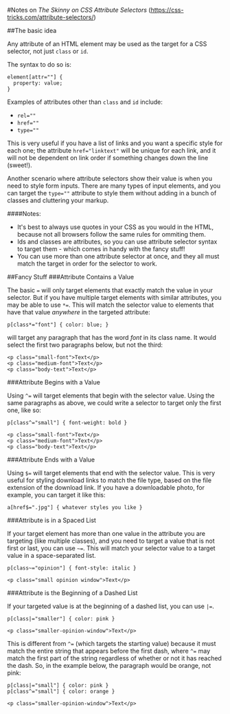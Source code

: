 #Notes on *The Skinny on CSS Attribute Selectors* (https://css-tricks.com/attribute-selectors/)

##The basic idea

Any attribute of an HTML element may be used as the target for a CSS selector, not just `class` or `id`.

The syntax to do so is:
```
element[attr=""] { 
  property: value;
}
```
Examples of attributes other than `class` and `id` include:
* `rel=""`
* `href=""`
* `type=""`

This is very useful if you have a list of links and you want a specific style for each one; the attribute `href="linktext"` will be unique for each link, and it will not be dependent on link order if something changes down the line (sweet!).

Another scenario where attribute selectors show their value is when you need to style form inputs.  There are many types of input elements, and you can target the `type=""` attribute to style them without adding in a bunch of classes and cluttering your markup.

####Notes:
* It's best to always use quotes in your CSS as you would in the HTML, because not all browsers follow the same rules for ommiting them.
* Ids and classes are attributes, so you can use attribute selector syntax to target them - which comes in handy with the fancy stuff!
* You can use more than one attribute selector at once, and they all must match the target in order for the selector to work.

##Fancy Stuff
###Attribute Contains a Value

The basic `=` will only target elements that exactly match the value in your selector.  But if you have multiple target elements with similar attributes, you may be able to use `*=`. This will match the selector value to elements that have that value *anywhere* in the targeted attribute:

```
p[class*="font"] { color: blue; }
```
will target any paragraph that has the word *font* in its class name.  It would select the first two paragraphs below, but not the third:
```
<p class="small-font">Text</p>
<p class="medium-font">Text</p>
<p class="body-text">Text</p>
```
###Attribute Begins with a Value

Using `^=` will target elements that begin with the selector value.  Using the same paragraphs as above, we could write a selector to target only the first one, like so:
```
p[class^="small"] { font-weight: bold }

<p class="small-font">Text</p>
<p class="medium-font">Text</p>
<p class="body-text">Text</p>
```
###Attribute Ends with a Value

Using `$=` will target elements that end with the selector value. This is very useful for styling download links to match the file type, based on the file extension of the download link. If you have a downloadable photo, for example, you can target it like this:
```
a[href$=".jpg"] { whatever styles you like }
```
###Attribute is in a Spaced List

If your target element has more than one value in the attribute you are targeting (like multiple classes), and you need to target a value that is not first or last, you can use `~=`.  This will match your selector value to a target value in a space-separated list.
```
p[class~="opinion"] { font-style: italic }

<p class="small opinion window">Text</p>
```
###Attribute is the Beginning of a Dashed List

If your targeted value is at the beginning of a dashed list, you can use `|=`. 
```
p[class|="smaller"] { color: pink }

<p class="smaller-opinion-window">Text</p>
```
This is different from `^=` (which targets the starting value) because it must match the entire string that appears before the first dash, where `^=` may match the first part of the string regardless of whether or not it has reached the dash.  So, in the example below, the paragraph would be orange, not pink:
```
p[class|="small"] { color: pink }
p[class^="small"] { color: orange }

<p class="smaller-opinion-window">Text</p>
```
